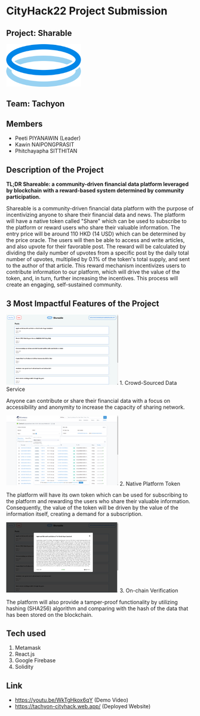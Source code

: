 # CityHack22 Project Submission
## Project: Sharable
<img src="/resource/icon.png" width="200" alt="project_logo"/>

## Team: Tachyon
## Members
- Peeti PIYANAWIN (Leader)
- Kawin NAIPONGPRASIT
- Phitchayapha SITTHITAN

## Description of the Project
**TL;DR Shareable: a community-driven financial data platform leveraged by blockchain with a reward-based system determined by community participation.**

Shareable is a community-driven financial data platform with the purpose of incentivizing anyone to share their financial data and news. The platform will have a native token called "Share" which can be used to subscribe to the platform or reward users who share their valuable information. The entry price will be around 110 HKD (14 USD) which can be determined by the price oracle. The users will then be able to access and write articles, and also upvote for their favorable post. The reward will be calculated by dividing the daily number of upvotes from a specific post by the daily total number of upvotes, multiplied by 0.1% of the token's total supply, and sent to the author of that article. This reward mechanism incentivizes users to contribute information to our platform, which will drive the value of the token, and, in turn, further increasing the incentives. This process will create an engaging, self-sustained community.


## 3 Most Impactful Features of the Project
<img src="/resource/Feature1.png" width="300" alt="project_logo"/>
1. Crowd-Sourced Data Service
   
   Anyone can contribute or share their financial data with a focus on accessibility and anonymity to increase the capacity of sharing network.


<img src="/resource/Feature2.png" width="300" alt="project_logo"/>
2. Native Platform Token
   
   The platform will have its own token which can be used for subscribing to the platform and rewarding the users who share their valuable information.
   Consequently, the value of the token will be driven by the value of the information itself, creating a demand for a subscription.


<img src="/resource/Feature3.png" width="300" alt="project_logo"/>
3. On-chain Verification
   
   The platform will also provide a tamper-proof functionality by utilizing hashing (SHA256) algorithm and comparing with the hash of the data that has been stored on the          blockchain.

## Tech used
1. Metamask
2. React.js
3. Google Firebase
4. Solidity

## Link
- https://youtu.be/WkTgHkox6qY         (Demo Video)
- https://tachyon-cityhack.web.app/    (Deployed Website)
